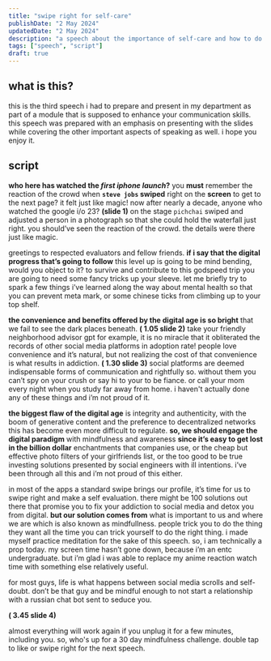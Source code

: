 ```yaml
---
title: "swipe right for self-care"
publishDate: "2 May 2024"
updatedDate: "2 May 2024"
description: "a speech about the importance of self-care and how to do it"
tags: ["speech", "script"]
draft: true
---
```


## what is this?

this is the third speech i had to prepare and present in my department as part of a module that is supposed to enhance your communication skills. this speech was prepared with an emphasis on presenting with the slides while covering the other important aspects of speaking as well. i hope you enjoy it.

## script

**who here has watched the _first iphone launch_?** you **must** remember the reaction of the crowd when **`steve jobs` swiped** right on the **screen** to get to the next page? it felt just like magic! now after nearly a decade, anyone who watched the google i/o 23? **(slide 1)** on the stage `pichchai` swiped and adjusted a person in a photograph so that she could hold the waterfall just right. you should’ve seen the reaction of the crowd. the details were there just like magic.

greetings to respected evaluators and fellow friends. **if i say that the digital progress that’s going to follow** this level up is going to be mind bending, would you object to it? to survive and contribute to this godspeed trip you are going to need some fancy tricks up your sleeve. let me briefly try to spark a few things i’ve learned along the way about mental health so that you can prevent meta mark, or some chinese ticks from climbing up to your top shelf.

**the convenience and benefits offered by the digital age is so bright** that we fail to see the dark places beneath. **( 1.05 slide 2)** take your friendly neighborhood advisor gpt for example, it is no miracle that it obliterated the records of other social media platforms in adoption rate! people love convenience and it’s natural, but not realizing the cost of that convenience is what results in addiction. **( 1.30 slide 3)** social platforms are deemed indispensable forms of communication and rightfully so. without them you can’t spy on your crush or say hi to your to be fiance. or call your mom every night when you study far away from home. i haven't actually done any of these things and i’m not proud of it.

**the biggest flaw of the digital age** is integrity and authenticity, with the boom of generative content and the preference to decentralized networks this has become even more difficult to regulate. **so, we should engage the digital paradigm** with mindfulness and awareness **since it’s easy to get lost in the billion dollar** enchantments that companies use, or the cheap but effective photo filters of your girlfriends list, or the too good to be true investing solutions presented by social engineers with ill intentions. i’ve been through all this and i’m not proud of this either.

in most of the apps a standard swipe brings our profile, it’s time for us to swipe right and make a self evaluation. there might be 100 solutions out there that promise you to fix your addiction to social media and detox you from digital. **but our solution comes from** what is important to us and where we are which is also known as mindfullness. people trick you to do the thing they want all the time you can trick yourself to do the right thing. i made myself practice meditation for the sake of this speech. so, i am technically a prop today. my screen time hasn’t gone down, because i’m an entc undergraduate. but i’m glad i was able to replace my anime reaction watch time with something else relatively useful.

for most guys, life is what happens between social media scrolls and self-doubt. don’t be that guy and be mindful enough to not start a relationship with a russian chat bot sent to seduce you.

**( 3.45 slide 4)**

almost everything will work again if you unplug it for a few minutes, including you.
so, who's up for a 30 day mindfulness challenge.
double tap to like or swipe right for the next speech.
